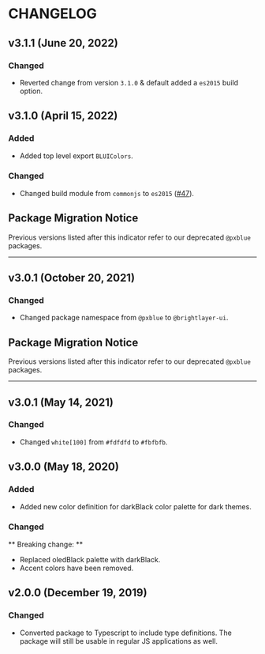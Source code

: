 # CHANGELOG

## v3.1.1 (June 20, 2022)

### Changed

-   Reverted change from version `3.1.0` & default added a `es2015` build option.

## v3.1.0 (April 15, 2022)

### Added

-   Added top level export `BLUIColors`.

### Changed

-   Changed build module from `commonjs` to `es2015` ([#47](https://github.com/brightlayer-ui/colors/issues/47)).

## Package Migration Notice

Previous versions listed after this indicator refer to our deprecated `@pxblue` packages.

---

## v3.0.1 (October 20, 2021)

### Changed

-   Changed package namespace from `@pxblue` to `@brightlayer-ui`.

## Package Migration Notice

Previous versions listed after this indicator refer to our deprecated `@pxblue` packages.

---

## v3.0.1 (May 14, 2021)

### Changed

-   Changed `white[100]` from `#fdfdfd` to `#fbfbfb`.

## v3.0.0 (May 18, 2020)

### Added

-   Added new color definition for darkBlack color palette for dark themes.

### Changed

** Breaking change: **

-   Replaced oledBlack palette with darkBlack.
-   Accent colors have been removed.

## v2.0.0 (December 19, 2019)

### Changed

-   Converted package to Typescript to include type definitions. The package will still be usable in regular JS applications as well.
